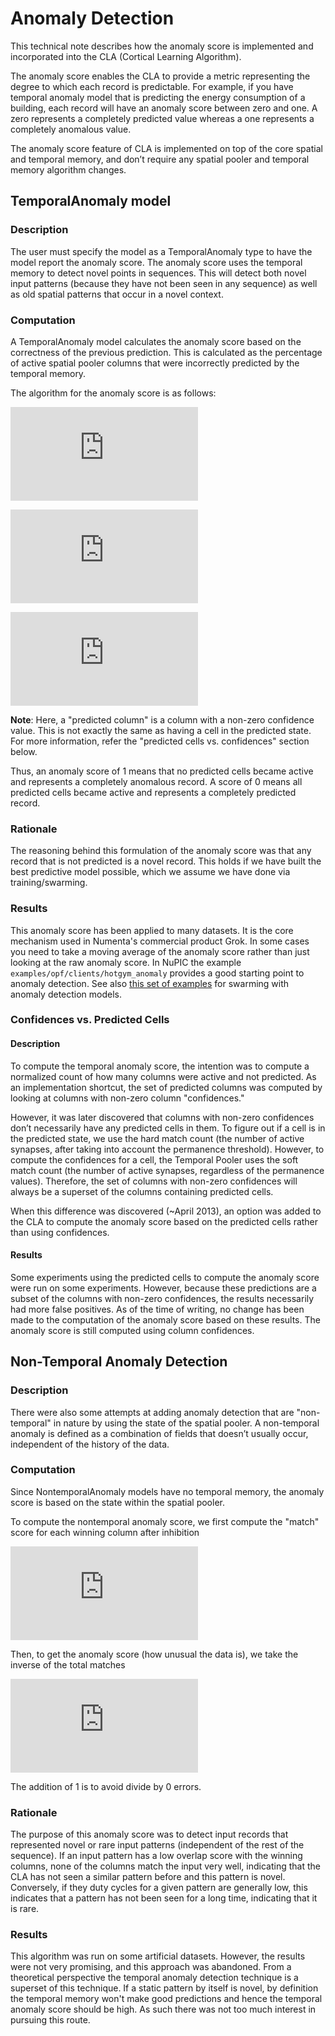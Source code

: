 # Anomaly Detection

This technical note describes how the anomaly score is implemented and incorporated into the CLA (Cortical Learning Algorithm).

The anomaly score enables the CLA to provide a metric representing the degree to which each record is predictable. For example, if you have temporal anomaly model that is predicting the energy consumption of a building, each record will have an anomaly score between zero and one.  A zero represents a completely predicted value whereas a one represents a completely anomalous value.

The anomaly score feature of CLA is implemented on top of the core spatial and temporal memory, and don’t require any spatial pooler and temporal memory algorithm changes.

## TemporalAnomaly model

### Description

The user must specify the model as a TemporalAnomaly type to have the model report the anomaly score. The anomaly score uses the temporal memory to detect novel points in sequences. This will detect both novel input patterns (because they have not been seen in any sequence) as well as old spatial patterns that occur in a novel context.

### Computation

A TemporalAnomaly model calculates the anomaly score based on the correctness of the previous prediction. This is calculated as the percentage of active spatial pooler columns that were incorrectly predicted by the temporal memory.

The algorithm for the anomaly score is as follows:

![equation](http://latex.codecogs.com/gif.latex?anomalyScore%3D%5Cfrac%7B%5Clvert%20A_t-%28P_%7Bt-1%7D%5Cbigcap%20A_t%29%5Crvert%20%7D%7B%5Clvert%20A_t%5Crvert%20%7D)

![equation](http://latex.codecogs.com/gif.latex?P_%7Bt-1%7D%3D%5Ctext%7BPredicted%20columns%20at%20time%20t%7D)

![equation](http://latex.codecogs.com/gif.latex?A_%7Bt%7D%3D%5Ctext%7BActive%20columns%20at%20time%20t%7D)

__Note__: Here, a "predicted column" is a column with a non-zero confidence value. This is not exactly the same as having a cell in the predicted state. For more information, refer the "predicted cells vs. confidences" section below.

Thus, an anomaly score of 1 means that no predicted cells became active and represents a completely anomalous record. A score of 0 means all predicted cells became active and represents a completely predicted record.

### Rationale

The reasoning behind this formulation of the anomaly score was that any record that is not predicted is a novel record. This holds if we have built the best predictive model possible, which we assume we have done via training/swarming.

### Results

This anomaly score has been applied to many datasets. It is the core mechanism used in Numenta's commercial product Grok. In some cases you need to take a moving average of the anomaly score rather than just looking at the raw anomaly score. In NuPIC the example `examples/opf/clients/hotgym_anomaly` provides a good starting point to anomaly detection.  See also [this set of examples](https://github.com/subutai/nupic.subutai/tree/master/swarm_examples) for swarming with anomaly detection models.


### Confidences vs. Predicted Cells

#### Description

To compute the temporal anomaly score, the intention was to compute a normalized count of how many columns were active and not predicted. As an implementation shortcut, the set of predicted columns was computed by looking at columns with non-zero column "confidences."

However, it was later discovered that columns with non-zero confidences don’t necessarily have any predicted cells in them. To figure out if a cell is in the predicted state, we use the hard match count (the number of active synapses, after taking into account the permanence threshold). However, to compute the confidences for a cell, the Temporal Pooler uses the soft match count (the number of active synapses, regardless of the permanence values). Therefore, the set of columns with non-zero confidences will always be a superset of the columns containing predicted cells.

When this difference was discovered (~April 2013), an option was added to the CLA to compute the anomaly score based on the predicted cells rather than using confidences.

#### Results

Some experiments using the predicted cells to compute the anomaly score were run on some experiments. However, because these predictions are a subset of the columns with non-zero confidences, the results necessarily had more false positives. As of the time of writing, no change has been made to the computation of the anomaly score based on these results. The anomaly score is still computed using column confidences.

## Non-Temporal Anomaly Detection

### Description

There were also some attempts at adding anomaly detection that are "non-temporal" in nature by using the state of the spatial pooler. A non-temporal anomaly is defined as a combination of fields that doesn’t usually occur, independent of the history of the data.

### Computation

Since NontemporalAnomaly models have no temporal memory, the anomaly score is based on the state within the spatial pooler.  

To compute the nontemporal anomaly score, we first compute the "match" score for each winning column after inhibition

![equation](http://latex.codecogs.com/gif.latex?match_%7Bcol_%7Bk%7D%7D%20%3D%20overlap_%7Bcol_%7Bi%7D%7D*dutyCycle_%7Bcol_%7Bi%7D%7D)

Then, to get the anomaly score (how unusual the data is), we take the inverse of the total matches

![equation](http://latex.codecogs.com/gif.latex?anomalyScore%3D%28%5Csum%20_%7Bcol_%7Bi%7D%5Cepsilon%20winningCols%7Dmatch_%7Bcol_%7Bi%7D%7D+1%29%5E%7B-1%7D)

The addition of 1 is to avoid divide by 0 errors.

### Rationale

The purpose of this anomaly score was to detect input records that represented novel or rare input patterns (independent of the rest of the sequence). If an input pattern has a low overlap score with the winning columns, none of the columns match the input very well, indicating that the CLA has not seen a similar pattern before and this pattern is novel. Conversely, if they duty cycles for a given pattern are generally low, this indicates that a pattern has not been seen for a long time, indicating that it is rare.

### Results

This algorithm was run on some artificial datasets. However, the results were not very promising, and this approach was abandoned. From a theoretical perspective the temporal anomaly detection technique is a superset of this technique. If a static pattern by itself is novel, by definition the temporal memory won't make good predictions and hence the temporal anomaly score should be high. As such there was not too much interest in pursuing this route.
